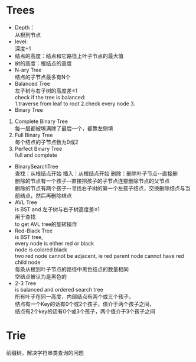 # Trees
- Depth：  
从根到节点
- level:   
深度+1
- 结点的高度：结点和它路径上叶子节点的最大值
- 树的高度：根结点的高度
- N-ary Tree  
  结点的子节点最多有N个
- Balanced Tree  
  左子树与右子树的高度差≤1  
  check if the tree is balanced:  
  1.traverse from leaf to root
  2.check every node
  3.
- Binary Tree  
1. Complete Binary Tree  
每一层都被填满除了最后一个，都靠左侧填
1. Full Binary Tree  
每个结点的子节点数为0或2
1. Perfect Binary Tree  
full and complete
- BinarySearchTree  
查找：从根结点开始
插入：从根结点开始
删除：删除叶子节点--直接删  
      删除的节点有一个孩子--直接把孩子的子节点连接删除节点的父节点  
      删除的节点有两个孩子--寻找右子树的第一个左孩子结点，交换删除结点与当前结点，然后再删除结点
- AVL Tree  
    is BST and 左子树与右子树高度差≤1  
    用于查找  
  to get AVL tree的旋转操作
- Red-Black Tree    
    is BST tree,  
    every node is either red or black  
    node is colored black  
    two red node cannot be adjacent, ie red parent node cannot have red child node  
    每条从根到叶子节点的路径中黑色结点的数量相同  
    空结点被认为是黑色的
- 2-3 Tree  
    is balanced and ordered search tree  
    所有叶子在同一高度，内部结点有两个或三个孩子，  
    结点有一个Key的话有0个或2个孩子，值介于两个孩子之间，  
    结点有2个key的话有0个或3个孩子，两个值介于3个孩子之间


# Trie
前缀树，解决字符串类查询的问题

